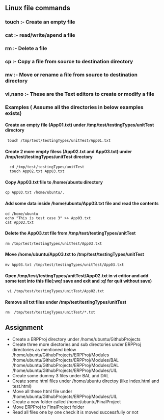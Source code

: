 ## Linux file commands

### touch :- Create an empty file
### cat :- read/write/apend a file
### rm :- Delete a file
### cp :- Copy a file from source to destination directory
### mv :- Move or rename a file from source to destination directory
### vi,nano :- These are the Text editors to create or modify a file


### Examples ( Assume all the directories in below examples exists)

#### Create an empty file (App01.txt) under /tmp/test/testingTypes/unitTest directory
```
 touch /tmp/test/testingTypes/unitTest/App01.txt
```
#### Create 2 more empty filess (App02.txt and App03.txt) under /tmp/test/testingTypes/unitTest directory
```
  cd /tmp/test/testingTypes/unitTest
  touch App02.txt App03.txt
```

#### Copy App03.txt file to /home/ubuntu directory
```
cp App03.txt /home/ubuntu/.
```
#### Add some data inside /home/ubuntu/App03.txt file and read the contents
```
cd /home/ubuntu
echo "This is test case 3" >> App03.txt
cat App03.txt
```
#### Delete the App03.txt file from /tmp/test/testingTypes/unitTest
```
rm /tmp/test/testingTypes/unitTest/App03.txt
```

#### Move /home/ubuntu/App03.txt to /tmp/test/testingTypes/unitTest
```
mv App03.txt /tmp/test/testingTypes/unitTest/App03.txt
```
#### Open /tmp/test/testingTypes/unitTest/App02.txt in vi editor and add some text into this file(:wq! save and exit and :q! for quit without save)
```
 vi /tmp/test/testingTypes/unitTest/App02.txt
```
#### Remove all txt files under  /tmp/test/testingTypes/unitTest
```
rm  /tmp/test/testingTypes/unitTest/*.txt
```

## Assignment
<ul>
 <li> Create a ERPProj directory under /home/ubuntu/GithubProjects </li>
 <li> Create three more diectories and sub directories under ERPProj directories as mentioned below <br />
      /home/ubuntu/GithubProjects/ERPProj/Modules <br />
      /home/ubuntu/GithubProjects/ERPProj/Modules/BAL <br />
      /home/ubuntu/GithubProjects/ERPProj/Modules/DAL <br />
  /home/ubuntu/GithubProjects/ERPProj/Modules/UIL <br /> </li>
 <li>Create some dummy 3 files under  BAL and DAL </li>
 <li>Create some html files under /home/ubuntu directoy (like index.html and test.html) </li>
 <li>Move all these html file under /home/ubuntu/GithubProjects/ERPProj/Modules/UIL </li>
 <li>Create a new folder called /home/ubuntu/FinalProject </li>
 <li> Move ERPProj to FinalProject folder </li>
 <li> Read all files one by one check it is moved successfully or not </li>
</ul>      
  
